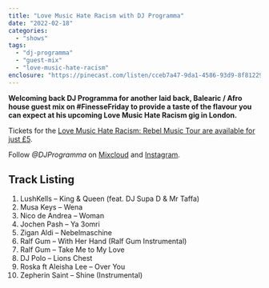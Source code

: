```yaml
---
title: "Love Music Hate Racism with DJ Programma"
date: "2022-02-18"
categories: 
  - "shows"
tags: 
  - "dj-programma"
  - "guest-mix"
  - "love-music-hate-racism"
enclosure: "https://pinecast.com/listen/cceb7a47-9da1-4586-93d9-8f8122982d99.mp3 64230365 audio/mpeg "
---
```


**Welcoming back DJ Programma for another laid back, Balearic / Afro house guest mix on #FinesseFriday to provide a taste of the flavour you can expect at his upcoming Love Music Hate Racism gig in London.**

Tickets for the [Love Music Hate Racism: Rebel Music Tour are available for just £5](https://ra.co/events/1493280).

Follow _@DJProgramma_ on [Mixcloud](https://www.mixcloud.com/djprogramma/) and [Instagram](https://www.instagram.com/djprogramma/).

## Track Listing

1. LushKells – King & Queen (feat. DJ Supa D & Mr Taffa)
2. Musa Keys – Wena
3. Nico de Andrea – Woman
4. Jochen Pash – Ya 3omri
5. Zigan Aldi – Nebelmaschine
6. Ralf Gum – With Her Hand (Ralf Gum Instrumental)
7. Ralf Gum – Take Me to My Love
8. DJ Polo – Lions Chest
9. Roska ft Aleisha Lee – Over You
10. Zepherin Saint – Shine (Instrumental)
